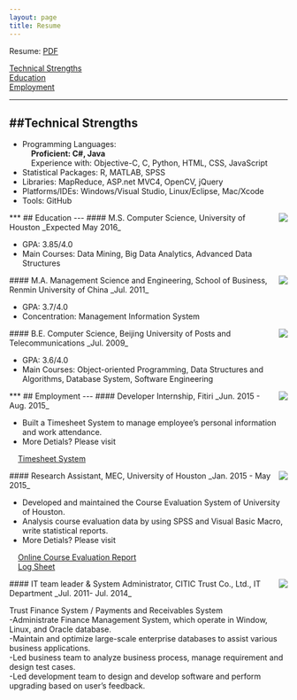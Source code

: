 ```yaml
---
layout: page
title: Resume
---
```


Resume: [PDF](http://www.yiwenshi.com/files/YiwenShi_CV_en.pdf) 


[Technical Strengths](#Technical)<br>
[Education](#Education)<br>
[Employment](#Employment)
<span id="Technical">
***
##Technical Strengths
---
</span>

- Programming Languages: <br>
&nbsp;&nbsp;&nbsp;&nbsp;__Proficient: C#, Java__  <br>
&nbsp;&nbsp;&nbsp;&nbsp;Experience with: Objective-C, C, Python, HTML, CSS, JavaScript 
- Statistical Packages: R, MATLAB, SPSS
- Libraries: MapReduce, ASP.net MVC4, OpenCV, jQuery
- Platforms/IDEs: Windows/Visual Studio, Linux/Eclipse, Mac/Xcode
- Tools: GitHub

<span id="Education">
***
## Education
---
</span>
<img align="right" src="http://yiwenshi.com/image/UH.jpg">
#### M.S. Computer Science, University of Houston	
_Expected May 2016_

- GPA: 3.85/4.0
- Main Courses: Data Mining, Big Data Analytics, Advanced Data Structures

<img align="right" src="http://yiwenshi.com/image/RUC.jpg">
#### M.A. Management Science and Engineering, School of Business, Renmin University of China
_Jul. 2011_

- GPA: 3.7/4.0
- Concentration: Management Information System

<img align="right" src="http://yiwenshi.com/image/BUPT.jpg">
#### B.E. Computer Science, Beijing University of Posts and Telecommunications
_Jul. 2009_

- GPA: 3.6/4.0
- Main Courses: Object-oriented Programming, Data Structures and Algorithms, Database System, Software Engineering

<span id="Employment">
***
## Employment
---
</span>
<img align="right" src="http://yiwenshi.com/image/Fitiri.jpg">
#### Developer Internship, Fitiri
_Jun. 2015 - Aug. 2015_

- Built a Timesheet System to manage employee’s personal information and work attendance. 
- More Detials? Please visit

&nbsp;&nbsp;&nbsp;
<a href="http://yiwenshi.com/project/#Timesheet" target="_blank">Timesheet System</a>

<img align="right" src="http://yiwenshi.com/image/UH.jpg">
#### Research Assistant, MEC, University of Houston
_Jan. 2015 - May 2015_

- Developed and maintained the Course Evaluation System of University of Houston.
- Analysis course evaluation data by using SPSS and Visual Basic Macro, write statistical reports.
- More Detials? Please visit 

&nbsp;&nbsp;&nbsp;
<a href="http://yiwenshi.com/project/#EvalRpt" target="_blank">Online Course Evaluation Report</a>
<br>
&nbsp;&nbsp;&nbsp;
<a href="http://yiwenshi.com/project/#LogSheet" target="_blank">Log Sheet</a> 

<img align="right" src="http://yiwenshi.com/image/CITICT.jpg">
#### IT team leader & System Administrator, CITIC Trust Co., Ltd., IT Department
_Jul. 2011- Jul. 2014_

Trust Finance System / Payments and Receivables System<br>
-Administrate Finance Management System, which operate in Window, Linux, and Oracle database.<br>
-Maintain and optimize large-scale enterprise databases to assist various business applications.<br>
-Led business team to analyze business process, manage requirement and design test cases.<br>
-Led development team to design and develop software and perform upgrading based on user’s feedback.





